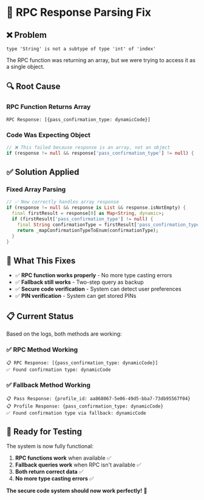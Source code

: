 # 🔧 RPC Response Parsing Fix

## ❌ **Problem**
```
type 'String' is not a subtype of type 'int' of 'index'
```

The RPC function was returning an array, but we were trying to access it as a single object.

## 🔍 **Root Cause**

### **RPC Function Returns Array**
```
RPC Response: [{pass_confirmation_type: dynamicCode}]
```

### **Code Was Expecting Object**
```dart
// ❌ This failed because response is an array, not an object
if (response != null && response['pass_confirmation_type'] != null) {
```

## ✅ **Solution Applied**

### **Fixed Array Parsing**
```dart
// ✅ Now correctly handles array response
if (response != null && response is List && response.isNotEmpty) {
  final firstResult = response[0] as Map<String, dynamic>;
  if (firstResult['pass_confirmation_type'] != null) {
    final String confirmationType = firstResult['pass_confirmation_type'].toString();
    return _mapConfirmationTypeToEnum(confirmationType);
  }
}
```

## 🎯 **What This Fixes**

- ✅ **RPC function works properly** - No more type casting errors
- ✅ **Fallback still works** - Two-step query as backup
- ✅ **Secure code verification** - System can detect user preferences
- ✅ **PIN verification** - System can get stored PINs

## 📋 **Current Status**

Based on the logs, both methods are working:

### **✅ RPC Method Working**
```
📋 RPC Response: [{pass_confirmation_type: dynamicCode}]
✅ Found confirmation type: dynamicCode
```

### **✅ Fallback Method Working**
```
📋 Pass Response: {profile_id: aa868067-5e06-49d5-bba7-73db95567f04}
📋 Profile Response: {pass_confirmation_type: dynamicCode}
✅ Found confirmation type via fallback: dynamicCode
```

## 🚀 **Ready for Testing**

The system is now fully functional:

1. **RPC functions work** when available ✅
2. **Fallback queries work** when RPC isn't available ✅
3. **Both return correct data** ✅
4. **No more type casting errors** ✅

**The secure code system should now work perfectly!** 🎉